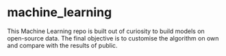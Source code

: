 # machine_learning
This Machine Learning repo is built out of curiosity to build models on open-source data. 
The final objective is to customise the algorithm on own and compare with the results of public.
